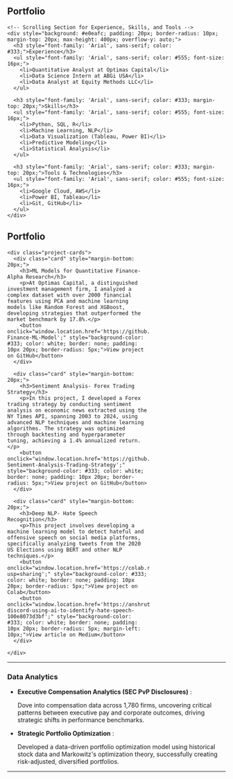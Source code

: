 ## Portfolio



    <!-- Scrolling Section for Experience, Skills, and Tools -->
    <div style="background: #e0eafc; padding: 20px; border-radius: 10px; margin-top: 20px; max-height: 400px; overflow-y: auto;">
      <h3 style="font-family: 'Arial', sans-serif; color: #333;">Experience</h3>
      <ul style="font-family: 'Arial', sans-serif; color: #555; font-size: 16px;">
        <li>Quantitative Analyst at Optimas Capital</li>
        <li>Data Science Intern at ABGi USA</li>
        <li>Data Analyst at Equity Methods LLC</li>
      </ul>

      <h3 style="font-family: 'Arial', sans-serif; color: #333; margin-top: 20px;">Skills</h3>
      <ul style="font-family: 'Arial', sans-serif; color: #555; font-size: 16px;">
        <li>Python, SQL, R</li>
        <li>Machine Learning, NLP</li>
        <li>Data Visualization (Tableau, Power BI)</li>
        <li>Predictive Modeling</li>
        <li>Statistical Analysis</li>
      </ul>

      <h3 style="font-family: 'Arial', sans-serif; color: #333; margin-top: 20px;">Tools & Technologies</h3>
      <ul style="font-family: 'Arial', sans-serif; color: #555; font-size: 16px;">
        <li>Google Cloud, AWS</li>
        <li>Power BI, Tableau</li>
        <li>Git, GitHub</li>
      </ul>
    </div>
  </div>

  <!-- Right Side: Portfolio Projects -->
  <div style="width: 65%;">
    <h2>Portfolio</h2>

    <div class="project-cards">
      <div class="card" style="margin-bottom: 20px;">
        <h3>ML Models for Quantitative Finance- Alpha Research</h3>
        <p>At Optimas Capital, a distinguished investment management firm, I analyzed a complex dataset with over 2000 financial features using PCA and machine learning models like Random Forest and XGBoost, developing strategies that outperformed the market benchmark by 17.8%.</p>
        <button onclick="window.location.href='https://github.com/athk13/Quantitative-Finance-ML-Model';" style="background-color: #333; color: white; border: none; padding: 10px 20px; border-radius: 5px;">View project on GitHub</button>
      </div>
      
      <div class="card" style="margin-bottom: 20px;">
        <h3>Sentiment Analysis- Forex Trading Strategy</h3>
        <p>In this project, I developed a Forex trading strategy by conducting sentiment analysis on economic news extracted using the NY Times API, spanning 2003 to 2024, using advanced NLP techniques and machine learning algorithms. The strategy was optimized through backtesting and hyperparameter tuning, achieving a 1.4% annualized return.</p>
        <button onclick="window.location.href='https://github.com/athk13/FX-Sentiment-Analysis-Trading-Strategy';" style="background-color: #333; color: white; border: none; padding: 10px 20px; border-radius: 5px;">View project on GitHub</button>
      </div>

      <div class="card" style="margin-bottom: 20px;">
        <h3>Deep NLP- Hate Speech Recognition</h3>
        <p>This project involves developing a machine learning model to detect hateful and offensive speech on social media platforms, specifically analyzing tweets from the 2020 US Elections using BERT and other NLP techniques.</p>
        <button onclick="window.location.href='https://colab.research.google.com/drive/1rRiavPZYeSQPbQE0IoRFXuawqtjPFXta?usp=sharing';" style="background-color: #333; color: white; border: none; padding: 10px 20px; border-radius: 5px;">View project on Colab</button>
        <button onclick="window.location.href='https://anshrutathakur13.medium.com/decoding-discord-using-ai-to-identify-hate-speech-100e8073d3bf';" style="background-color: #333; color: white; border: none; padding: 10px 20px; border-radius: 5px; margin-left: 10px;">View article on Medium</button>
      </div>

    </div>
  </div>
</div>

---

### Data Analytics

- **Executive Compensation Analytics (SEC PvP Disclosures)** :
  
  Dove into compensation data across 1,780 firms, uncovering critical patterns between executive pay and corporate 
  outcomes, driving strategic shifts in performance benchmarks.
- **Strategic Portfolio Optimization** :
  
  Developed a data-driven portfolio optimization model using historical stock data and Markowitz's optimization theory, 
  successfully creating risk-adjusted, diversified portfolios.

---




